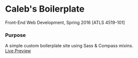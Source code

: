 # Caleb's Boilerplate

Front-End Web Development, Spring 2016 [ATLS 4519-101]

### Purpose
A simple custom boilerplate site using Sass & Compass mixins. <br/>
[Live Preview](http://creative.colorado.edu/~chhs9974/dev/dev-boilerplate/)
